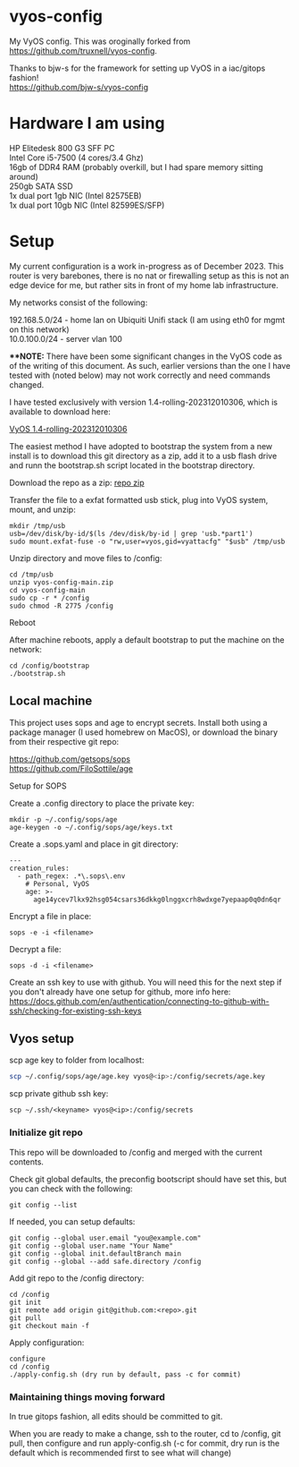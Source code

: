# vyos-config

My VyOS config. This was oroginally forked from https://github.com/truxnell/vyos-config.

Thanks to bjw-s for the framework for setting up VyOS in a iac/gitops fashion!  
https://github.com/bjw-s/vyos-config

# Hardware I am using
HP Elitedesk 800 G3 SFF PC  
Intel Core i5-7500  (4 cores/3.4 Ghz)  
16gb of DDR4 RAM (probably overkill, but I had spare memory sitting around)  
250gb SATA SSD  
1x dual port 1gb NIC (Intel 82575EB)  
1x dual port 10gb NIC (Intel 82599ES/SFP)  

# Setup
My current configuration is a work in-progress as of December 2023. This router is very barebones, there is no nat or firewalling setup as this is not an edge device for me, but rather sits in front of my home lab infrastructure.  

My networks consist of the following: 

192.168.5.0/24  - home lan on Ubiquiti Unifi stack (I am using eth0 for mgmt on this network)   
10.0.100.0/24   - server vlan 100   

__**NOTE:__ There have been some significant changes in the VyOS code as of the writing of this document. As such, earlier versions than the one I have tested with (noted below) may not work correctly and need commands changed. 

I have tested exclusively with version 1.4-rolling-202312010306, which is available to download here:  

[VyOS 1.4-rolling-202312010306](https://github.com/onedr0p/vyos-build/releases/download/v1.4-rolling-202312010306/1.4-rolling-202312010306-amd64.iso)

The easiest method I have adopted to bootstrap the system from a new install is to download this git directory as a zip, add it to a usb flash drive and runn the bootstrap.sh script located in the bootstrap directory. 

Download the repo as a zip: 
[repo zip](https://github.com/digilink/vyos-config/archive/refs/heads/main.zip)

Transfer the file to a exfat formatted usb stick, plug into VyOS system, mount, and unzip: 

```
mkdir /tmp/usb
usb=/dev/disk/by-id/$(ls /dev/disk/by-id | grep 'usb.*part1')
sudo mount.exfat-fuse -o "rw,user=vyos,gid=vyattacfg" "$usb" /tmp/usb
```

Unzip directory and move files to /config: 
```
cd /tmp/usb
unzip vyos-config-main.zip
cd vyos-config-main
sudo cp -r * /config
sudo chmod -R 2775 /config
```

Reboot

After machine reboots, apply a default bootstrap to put the machine on the network: 
```
cd /config/bootstrap
./bootstrap.sh
```

## Local machine

This project uses sops and age to encrypt secrets. Install both using a package manager (I used homebrew on MacOS), or download the binary from their respective git repo: 

https://github.com/getsops/sops  
https://github.com/FiloSottile/age

Setup for SOPS 

Create a .config directory to place the private key: 

```
mkdir -p ~/.config/sops/age
age-keygen -o ~/.config/sops/age/keys.txt
```

Create a .sops.yaml and place in git directory: 

```
---
creation_rules:
  - path_regex: .*\.sops\.env
    # Personal, VyOS
    age: >-
      age14ycev7lkx92hsg054csars36dkkg0lnggxcrh8wdxge7yepaap0q0dn6qr
```

Encrypt a file in place: 

```
sops -e -i <filename>
```

Decrypt a file: 

```
sops -d -i <filename>
```

Create an ssh key to use with github. You will need this for the next step if you don't already have one setup for github, more info here: 
https://docs.github.com/en/authentication/connecting-to-github-with-ssh/checking-for-existing-ssh-keys

## Vyos setup

scp age key to folder from localhost: 

```bash
scp ~/.config/sops/age/age.key vyos@<ip>:/config/secrets/age.key
```

scp private github ssh key: 
```
scp ~/.ssh/<keyname> vyos@<ip>:/config/secrets
```

### Initialize git repo
This repo will be downloaded to /config and merged with the current contents. 

Check git global defaults, the preconfig bootscript should have set this, but you can check with the following: 
```
git config --list 
```

If needed, you can setup defaults: 
```
git config --global user.email "you@example.com"
git config --global user.name "Your Name"
git config --global init.defaultBranch main
git config --global --add safe.directory /config
```

Add git repo to the /config directory: 
```
cd /config
git init
git remote add origin git@github.com:<repo>.git
git pull
git checkout main -f
```

Apply configuration: 
```
configure
cd /config
./apply-config.sh (dry run by default, pass -c for commit) 
```

### Maintaining things moving forward
In true gitops fashion, all edits should be committed to git.

When you are ready to make a change, ssh to the router, cd to /config, git pull, then configure and run apply-config.sh (-c for commit, dry run is the default which is recommended first to see what will change)
